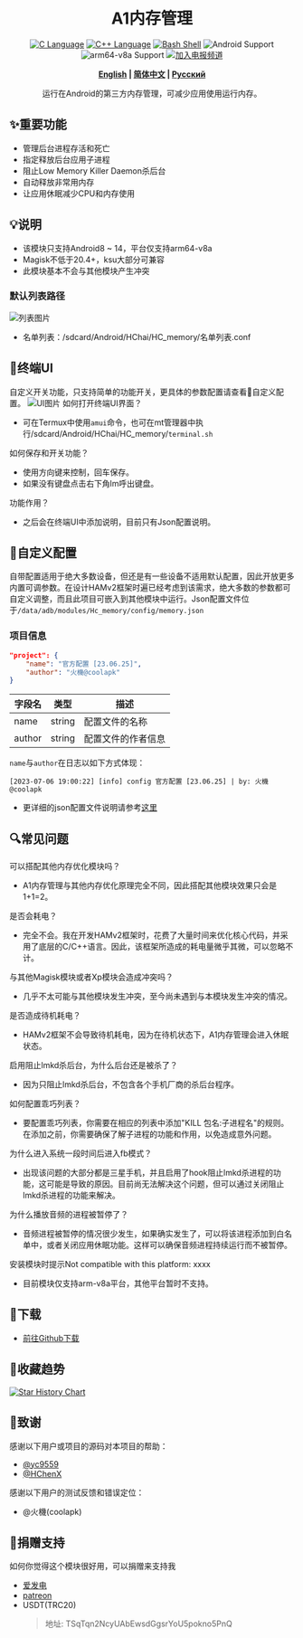 <div align="center">
<h1>A1内存管理</h1>
<a href="http://cppmicroservices.org/"><img alt="C Language" src="https://img.shields.io/badge/-C-black?logo=c&style=flat-square&logoColor=ffffff"></a>
<a href="http://cppmicroservices.org/"><img alt="C++ Language" src="https://img.shields.io/badge/-C++-808080?logo=c%2B%2B&style=flat-square&logoColor=ffffff"></a>
<a href="https://www.python.org/"><img alt="Bash Shell" src="https://img.shields.io/badge/-Bash-ae9a5a?style=flat-square&logo=shell&logoColor=ffffff"></a>
<img alt="Android Support" src="https://img.shields.io/badge/Android%208~14-Support-green">
<img alt="arm64-v8a Support" src="https://img.shields.io/badge/arm64--v8a-Support-green">
<a href="https://t.me/HCha1234"><img alt="加入电报频道" src="https://img.shields.io/badge/Join%20group-Telegram-brightgreen.svg?logo=telegram"></a>
<p><b><a href="README.md">English</a> | <a href="README-zh.md">简体中文</a> | <a href="README-ru.md">Русский</a></b></p>
<p>运行在Android的第三方内存管理，可减少应用使用运行内存。</p>
</div>

## ✨重要功能
- 管理后台进程存活和死亡
- 指定释放后台应用子进程
- 阻止Low Memory Killer Daemon杀后台
- 自动释放非常用内存
- 让应用休眠减少CPU和内存使用

## 💡说明
- 该模块只支持Android8 ~ 14，平台仅支持arm64-v8a
- Magisk不低于20.4+，ksu大部分可兼容
- 此模块基本不会与其他模块产生冲突

### 默认列表路径
![列表图片](image/list.jpg)
- 名单列表：/sdcard/Android/HChai/HC_memory/名单列表.conf

## 📱终端UI
自定义开关功能，只支持简单的功能开关，更具体的参数配置请查看📝自定义配置。
![UI图片](image/ui_cn.jpg)
如何打开终端UI界面？
- 可在Termux中使用`amui`命令，也可在mt管理器中执行/sdcard/Android/HChai/HC_memory/`terminal.sh`

如何保存和开关功能？
- 使用方向键来控制，回车保存。
- 如果没有键盘点击右下角lm呼出键盘。

功能作用？
- 之后会在终端UI中添加说明，目前只有Json配置说明。

## 📝自定义配置
自带配置适用于绝大多数设备，但还是有一些设备不适用默认配置，因此开放更多内置可调参数。在设计HAMv2框架时遍已经考虑到该需求，绝大多数的参数都可自定义调整，而且此项目可嵌入到其他模块中运行。Json配置文件位于`/data/adb/modules/Hc_memory/config/memory.json`

### 项目信息
```json
"project": {
    "name": "官方配置 [23.06.25]",
    "author": "火機@coolapk"
}
```

| 字段名 | 类型   | 描述               |
| ------ | ------ | ------------------ |
| name   | string | 配置文件的名称     |
| author | string | 配置文件的作者信息 |

`name`与`author`在日志以如下方式体现：  
```
[2023-07-06 19:00:22] [info] config 官方配置 [23.06.25] | by: 火機@coolapk
```

- 更详细的json配置文件说明请参考[这里](config/JSON-CONFIG-zh.md)

## 🔍常见问题

可以搭配其他内存优化模块吗？
- A1内存管理与其他内存优化原理完全不同，因此搭配其他模块效果只会是1+1=2。

是否会耗电？
- 完全不会。我在开发HAMv2框架时，花费了大量时间来优化核心代码，并采用了底层的C/C++语言。因此，该框架所造成的耗电量微乎其微，可以忽略不计。

与其他Magisk模块或者Xp模块会造成冲突吗？
- 几乎不太可能与其他模块发生冲突，至今尚未遇到与本模块发生冲突的情况。

是否造成待机耗电？
- HAMv2框架不会导致待机耗电，因为在待机状态下，A1内存管理会进入休眠状态。

启用阻止lmkd杀后台，为什么后台还是被杀了？
- 因为只阻止lmkd杀后台，不包含各个手机厂商的杀后台程序。

如何配置乖巧列表？
- 要配置乖巧列表，你需要在相应的列表中添加"KILL 包名:子进程名"的规则。在添加之前，你需要确保了解子进程的功能和作用，以免造成意外问题。

为什么进入系统一段时间后进入fb模式？
- 出现该问题的大部分都是三星手机，并且启用了hook阻止lmkd杀进程的功能，这可能是导致的原因。目前尚无法解决这个问题，但可以通过关闭阻止lmkd杀进程的功能来解决。

为什么播放音频的进程被暂停了？
- 音频进程被暂停的情况很少发生，如果确实发生了，可以将该进程添加到白名单中，或者关闭应用休眠功能。这样可以确保音频进程持续运行而不被暂停。

安装模块时提示Not compatible with this platform: xxxx
- 目前模块仅支持arm-v8a平台，其他平台暂时不支持。

## 🚀下载
- [前往Github下载](https://github.com/OneB1ank/A1Memory/releases)

## 🌟收藏趋势

<a href="https://star-history.com/#OneB1ank/A1Memory&Timeline">
  <picture>
    <source media="(prefers-color-scheme: dark)" srcset="https://api.star-history.com/svg?repos=OneB1ank/A1Memory&type=Timeline&theme=dark" />
    <source media="(prefers-color-scheme: light)" srcset="https://api.star-history.com/svg?repos=OneB1ank/A1Memory&type=Timeline" />
    <img alt="Star History Chart" src="https://api.star-history.com/svg?repos=OneB1ank/A1Memory&type=Timeline" />
  </picture>
</a>

## 🙏致谢

感谢以下用户或项目的源码对本项目的帮助：  
- [@yc9559](https://github.com/yc9559)
- [@HChenX](https://github.com/HChenX)

感谢以下用户的测试反馈和错误定位：
- @火機(coolapk)

## 🎉捐赠支持
如何你觉得这个模块很好用，可以捐赠来支持我
- [爱发电](https://afdian.net/a/HCha1)
- [patreon](https://patreon.com/A1memory)
- USDT(TRC20)
  > 地址: TSqTqn2NcyUAbEwsdGgsrYoU5pokno5PnQ
